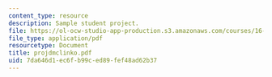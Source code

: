 ```yaml
---
content_type: resource
description: Sample student project.
file: https://ol-ocw-studio-app-production.s3.amazonaws.com/courses/16-810-engineering-design-and-rapid-prototyping-january-iap-2007/7da646d1ec6fb99ced89fef48ad62b37_projdmclinko.pdf
file_type: application/pdf
resourcetype: Document
title: projdmclinko.pdf
uid: 7da646d1-ec6f-b99c-ed89-fef48ad62b37
---
```

